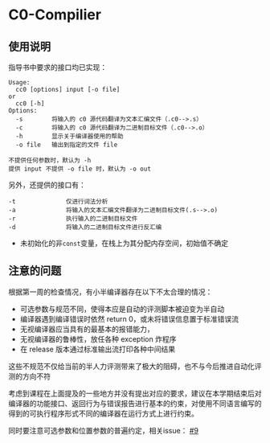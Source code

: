 # C0-Compilier
## 使用说明

指导书中要求的接口均已实现：

```
Usage:
  cc0 [options] input [-o file]
or 
  cc0 [-h]
Options:
  -s        将输入的 c0 源代码翻译为文本汇编文件（.c0-->.s）
  -c        将输入的 c0 源代码翻译为二进制目标文件（.c0-->.o）
  -h        显示关于编译器使用的帮助
  -o file   输出到指定的文件 file

不提供任何参数时，默认为 -h
提供 input 不提供 -o file 时，默认为 -o out
```

另外，还提供的接口有：

```
-t              仅进行词法分析
-a              将输入的文本汇编文件翻译为二进制目标文件(.s-->.o)
-r              执行输入的二进制目标文件
-d              将输入的二进制目标文件进行反汇编
```

- 未初始化的非`const`变量，在栈上为其分配内存空间，初始值不确定

## 注意的问题

根据第一周的检查情况，有小半编译器存在以下不太合理的情况：

- 可选参数与规范不同，使得本应是自动的评测脚本被迫变为半自动
- 编译器遇到编译错误时依然 return 0，或未将错误信息置于标准错误流
- 无视编译器应当具有的最基本的报错能力，
- 无视编译器的鲁棒性，放任各种 exception 炸程序
- 在 release 版本通过标准输出流打印各种中间结果

这些不规范不仅给当前的半人力评测带来了极大的阻碍，也不与今后推进自动化评测的方向不符

考虑到课程在上面提及的一些地方并没有提出对应的要求，建议在本学期结束后对编译器的功能接口、返回行为与错误报告进行基本的约束，对使用不同语言编写的得到的可执行程序形式不同的编译器在运行方式上进行约束。

同时要注意可选参数和位置参数的普遍约定，相关issue： [#9](https://github.com/BUAA-SE-Compiling/c0-handbook/issues/9)

